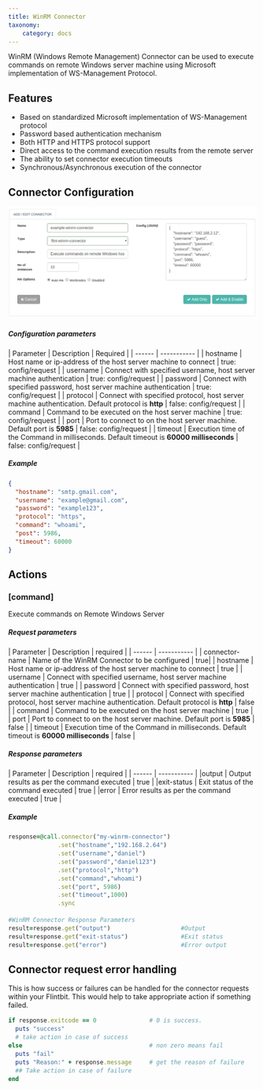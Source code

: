 ```yaml
---
title: WinRM Connector
taxonomy:
    category: docs
---
```


WinRM (Windows Remote Management) Connector can be used to execute commands on remote Windows server machine using Microsoft implementation of WS-Management Protocol.

## Features
+ Based on standardized Microsoft implementation of WS-Management protocol
+ Password based authentication mechanism
+ Both HTTP and HTTPS protocol support
+ Direct access to the command execution results from the remote server
+ The ability to set connector execution timeouts
+ Synchronous/Asynchronous execution of the connector

## Connector Configuration

![add_winrm_connector](add-winrm-conn.png)

##### Configuration parameters
| Parameter | Description | Required |
| ------ | ----------- |
| hostname | Host name or ip-address of the host server machine to connect | true: config/request |
| username | Connect with specified username, host server machine authentication | true: config/request |
| password | Connect with specified password, host server machine authentication | true: config/request |
| protocol | Connect with specified protocol, host server machine authentication. Default protocol is **http** | false: config/request |
| command | Command to be executed on the host server machine | true: config/request |
| port | Port to connect to on the host server machine. Default port is **5985** | false: config/request |
| timeout | Execution time of the Command in milliseconds. Default timeout is **60000 milliseconds** | false: config/request |

##### Example
```json
{
  "hostname": "smtp.gmail.com",
  "username": "example@gmail.com",
  "password": "example123",
  "protocol": "https",
  "command": "whoami",
  "post": 5986,
  "timeout": 60000
}
```
## Actions

### [command]
Execute commands on Remote Windows Server

##### Request parameters
| Parameter | Description | required |
| ------ | ----------- |
| connector-name | Name of the WinRM Connector to be configured  | true|
| hostname | Host name or ip-address of the host server machine to connect  | true |
| username | Connect with specified username, host server machine authentication  | true |
| password | Connect with specified password, host server machine authentication  | true |
| protocol | Connect with specified protocol, host server machine authentication. Default protocol is **http**  | false |
| command | Command to be executed on the host server machine  | true |
| port | Port to connect to on the host server machine. Default port is **5985**  | false |
| timeout | Execution time of the Command in milliseconds. Default timeout is **60000 milliseconds**  | false |

##### Response parameters
| Parameter | Description | required |
| ------ | ----------- |
|output	| Output results as per the command executed | true |
|exit-status	| Exit status of the command executed | true |
|error	| Error results as per the command executed | true |


##### Example
``` ruby
response=@call.connector("my-winrm-connector")
              .set("hostname","192.168.2.64")
              .set("username","daniel")
              .set("password","daniel123")
              .set("protocol","http")
              .set("command","whoami")
              .set("port", 5986)
              .set("timeout",1000)
              .sync

#WinRM Connector Response Parameters
result=response.get("output")                    #Output
result=response.get("exit-status")               #Exit status
result=response.get("error")                     #Error output

```

## Connector request error handling

This is how success or failures can be handled for the connector requests within your Flintbit. This would help to take appropriate action if something failed.

``` ruby
if response.exitcode == 0               # 0 is success.
  puts "success"
  # take action in case of success
else                                    # non zero means fail
  puts "fail"
  puts "Reason:" + response.message     # get the reason of failure
  ## Take action in case of failure
end

```
